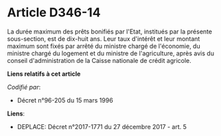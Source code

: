 # Article D346-14

La durée maximum des prêts bonifiés par l'Etat, institués par la présente sous-section, est de dix-huit ans. Leur taux
d'intérêt et leur montant maximum sont fixés par arrêté du ministre chargé de l'économie, du ministre chargé du logement et
du ministre de l'agriculture, après avis du conseil d'administration de la Caisse nationale de crédit agricole.

**Liens relatifs à cet article**

_Codifié par_:

  - Décret n°96-205 du 15 mars 1996

**Liens**:

  - DEPLACE: Décret n°2017-1771 du 27 décembre 2017 - art. 5
